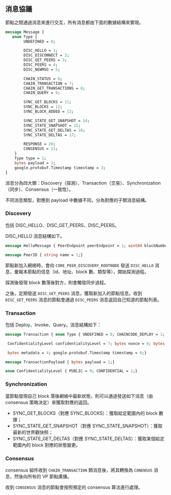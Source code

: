 ## 消息協議

節點之間通過消息來進行交互，所有消息都由下面的數據結構來實現。

```protobuf
message Message {
   enum Type {
        UNDEFINED = 0;

        DISC_HELLO = 1;
        DISC_DISCONNECT = 2;
        DISC_GET_PEERS = 3;
        DISC_PEERS = 4;
        DISC_NEWMSG = 5;

        CHAIN_STATUS = 6;
        CHAIN_TRANSACTION = 7;
        CHAIN_GET_TRANSACTIONS = 8;
        CHAIN_QUERY = 9;

        SYNC_GET_BLOCKS = 11;
        SYNC_BLOCKS = 12;
        SYNC_BLOCK_ADDED = 13;

        SYNC_STATE_GET_SNAPSHOT = 14;
        SYNC_STATE_SNAPSHOT = 15;
        SYNC_STATE_GET_DELTAS = 16;
        SYNC_STATE_DELTAS = 17;

        RESPONSE = 20;
        CONSENSUS = 21;
    }
    Type type = 1;
    bytes payload = 2;
    google.protobuf.Timestamp timestamp = 3;
}
```

消息分為四大類：Discovery（探測）、Transaction（交易）、Synchronization（同步）、Consensus（一致性）。

不同消息類型，對應到 payload 中數據不同，分為對應的子類消息結構。

### Discovery

包括 DISC_HELLO、DISC_GET_PEERS、DISC_PEERS。

DISC_HELLO 消息結構如下。

```protobuf
message HelloMessage { PeerEndpoint peerEndpoint = 1; uint64 blockNumber = 2;}message PeerEndpoint { PeerID ID = 1; string address = 2; enum Type { UNDEFINED = 0; VALIDATOR = 1; NON_VALIDATOR = 2; } Type type = 3; bytes pkiID = 4;}

message PeerID { string name = 1;}
```

節點新加入網絡時，會向 `CORE_PEER_DISCOVERY_ROOTNODE` 發送 `DISC_HELLO` 消息，彙報本節點的信息（id、地址、block 數、類型等），開始探測過程。

探測後發現 block 數落後對方，則會觸發同步過程。

之後，定期發送 `DISC_GET_PEERS` 消息，獲取新加入的節點信息。收到 `DISC_GET_PEERS` 消息的節點會通過 `DISC_PEERS` 消息返回自己知道的節點列表。

### Transaction

包括 Deploy、Invoke、Query。消息結構如下：

```protobuf
message Transaction { enum Type { UNDEFINED = 0; CHAINCODE_DEPLOY = 1; CHAINCODE_INVOKE = 2; CHAINCODE_QUERY = 3; CHAINCODE_TERMINATE = 4; } Type type = 1; string uuid = 5; bytes chaincodeID = 2; bytes payloadHash = 3;

 ConfidentialityLevel confidentialityLevel = 7; bytes nonce = 8; bytes cert = 9; bytes signature = 10;

 bytes metadata = 4; google.protobuf.Timestamp timestamp = 6;}

message TransactionPayload { bytes payload = 1;}

enum ConfidentialityLevel { PUBLIC = 0; CONFIDENTIAL = 1;}
```

### Synchronization
當節點發現自己 block 落後網絡中最新狀態，則可以通過發送如下消息（由 consensus 策略決定）來獲取對應的返回。

* SYNC_GET_BLOCKS（對應 SYNC_BLOCKS）：獲取給定範圍內的 block 數據；
* SYNC_STATE_GET_SNAPSHOT（對應 SYNC_STATE_SNAPSHOT）：獲取最新的世界觀快照；
* SYNC_STATE_GET_DELTAS（對應 SYNC_STATE_DELTAS）：獲取某個給定範圍內的 block 對應的狀態變更。

### Consensus

consensus 組件收到 `CHAIN_TRANSACTION` 類消息後，將其轉換為 `CONENSUS` 消息，然後向所有的 VP 節點廣播。

收到 `CONSENSUS` 消息的節點會按照預定的 consensus 算法進行處理。
